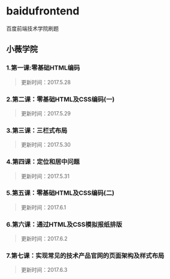 # baidufrontend
百度前端技术学院刷题

## 小薇学院
### 1.第一课:零基础HTML编码
>更新时间：2017.5.28

### 2.第二课：零基础HTML及CSS编码(一)
>更新时间：2017.5.29

### 3.第三课：三栏式布局
>更新时间：2017.5.30

### 4.第四课：定位和居中问题
>更新时间：2017.5.31

### 5.第五课：零基础HTML及CSS编码(二)
>更新时间：2017.6.1

### 6.第六课：通过HTML及CSS模拟报纸排版
>更新时间：2017.6.2

### 7.第七课：实现常见的技术产品官网的页面架构及样式布局
>更新时间：2017.6.3
